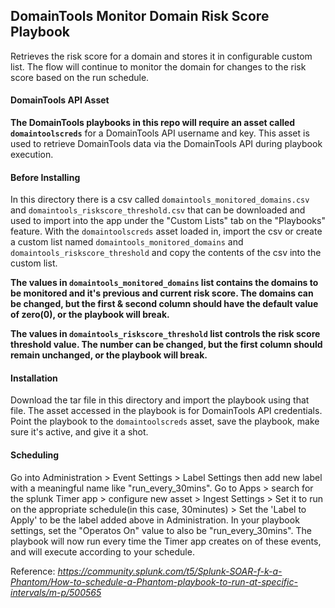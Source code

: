 ## DomainTools Monitor Domain Risk Score Playbook

Retrieves the risk score for a domain and stores it in configurable custom list. The flow will continue to monitor the domain for changes to the risk score based on the run schedule.

#### DomainTools API Asset

**The DomainTools playbooks in this repo will require an asset called `domaintoolscreds`** for a DomainTools API username and key. This asset is used to retrieve DomainTools data via the DomainTools API during playbook execution. 
<br>

#### Before Installing

In this directory there is a csv called `domaintools_monitored_domains.csv` and `domaintools_riskscore_threshold.csv` that can be downloaded and used to import into the app under the "Custom Lists" tab on the "Playbooks" feature. With the `domaintoolscreds` asset loaded in, import the csv or create a custom list named `domaintools_monitored_domains` and `domaintools_riskscore_threshold` and copy the contents of the csv into the custom list.

**The values in `domaintools_monitored_domains` list contains the domains to be monitored and it's previous and current risk score. The domains can be changed, but the first & second column should have the default value of zero(0), or the playbook will break.**

**The values in `domaintools_riskscore_threshold` list controls the risk score threshold value. The number can be changed, but the first column should remain unchanged, or the playbook will break.**

#### Installation

Download the tar file in this directory and import the playbook using that file. The asset accessed in the playbook is for DomainTools API credentials. Point the playbook to the `domaintoolscreds` asset, save the playbook, make sure it's active, and give it a shot.


#### Scheduling
Go into Administration > Event Settings > Label Settings then add new label with a meaningful name like "run_every_30mins". Go to Apps > search for the splunk Timer app > configure new asset > Ingest Settings > Set it to run on the appropriate schedule(in this case, 30minutes) > Set the 'Label to Apply' to be the label added above in Administration. In your playbook settings, set the "Operatos On" value to also be "run_every_30mins". 
The playbook will now run every time the Timer app creates on of these events, and will execute according to your schedule. 

Reference: _https://community.splunk.com/t5/Splunk-SOAR-f-k-a-Phantom/How-to-schedule-a-Phantom-playbook-to-run-at-specific-intervals/m-p/500565_